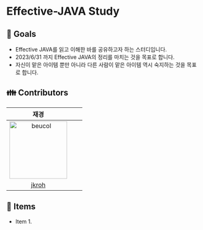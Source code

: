 # Effective-JAVA Study

## 🔎 Goals
- Effective JAVA를 읽고 이해한 바를 공유하고자 하는 스터디입니다.
- 2023/6/31 까지 Effective JAVA의 정리를 마치는 것을 목표로 합니다.
- 자신이 맡은 아이템 뿐만 아니라 다른 사람이 맡은 아이템 역시 숙지하는 것을 목표로 합니다.

## 👪 Contributors

|재경|||
|:-:|:-:|:-:|
|<img src="https://avatars.githubusercontent.com/u/85445649?v=4" alt="beucol" width="150" height="150">|||
|[jkroh](https://github.com/jkroh1995)|||

## 💼 Items
- Item 1.
